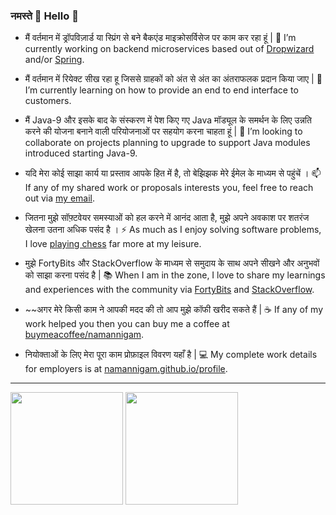 ### नमस्ते 🙏 Hello 👋

- मैं वर्तमान में ड्रॉपविज़ार्ड या स्प्रिंग से बने बैकएंड माइक्रोसर्विसेज पर काम कर रहा हूं |
  🔭 I’m currently working on backend microservices based out of [Dropwizard](https://github.com/dropwizard/dropwizard) and/or [Spring](https://spring.io/).

- मैं वर्तमान में रियेक्ट सीख रहा हू जिससे ग्राहकों को अंत से अंत का अंतराफलक प्रदान किया जाए |
  🌱 I’m currently learning on how to provide an end to end interface to customers.

- मैं Java-9 और इसके बाद के संस्करण में पेश किए गए Java मॉड्यूल के समर्थन के लिए उन्नति करने की योजना बनाने वाली परियोजनाओं पर सहयोग करना चाहता हूं |
  👯 I’m looking to collaborate on projects planning to upgrade to support Java modules introduced starting Java-9.

- यदि मेरा कोई साझा कार्य या प्रस्ताव आपके हित में है, तो बेझिझक मेरे ईमेल के माध्यम से पहुंचें ।
  📫 If any of my shared work or proposals interests you, feel free to reach out via [my email](mailto:namannigam12@gmail.com).

- जितना मुझे सॉफ़्टवेयर समस्याओं को हल करने में आनंद आता है, मुझे अपने अवकाश पर शतरंज खेलना उतना अधिक पसंद है ।
  ⚡ As much as I enjoy solving software problems, I love [playing chess](https://www.chess.com/member/namannigam) far more at my leisure.
  
- मुझे FortyBits और StackOverflow के माध्यम से समुदाय के साथ अपने सीखने और अनुभवों को साझा करना पसंद है |
  📚 When I am in the zone, I love to share my learnings and experiences with the community via [FortyBits](https://fortybits.github.io/) and [StackOverflow](https://stackoverflow.com/users/1746118/naman).

- ~~अगर मेरे किसी काम ने आपकी मदद की तो आप मुझे कॉफी खरीद सकते हैं |
  ☕ If any of my work helped you then you can buy me a coffee at [buymeacoffee/namannigam](https://www.buymeacoffee.com/namannigam).

- नियोक्ताओं के लिए मेरा पूरा काम प्रोफ़ाइल विवरण यहाँ है |
  💻 My complete work details for employers is at [namannigam.github.io/profile](https://namannigam.github.io/assets/profile/namannigam.pdf).

---

<p align="left">
		<img height="180em" src="https://github-readme-stats-git-masterrstaa-rickstaa.vercel.app/api?username=namannigam&show_icons=true&include_all_commits=true&custom_title=GitHub%20Stats" align = "center"/>
		<img height="180em" src="https://github-readme-stats.vercel.app/api/top-langs/?username=namannigam&layout=donut&langs_count=&exclude_repo=fortybits.github.io,namannigam.github.io,namannigam" align = "center"/>
</p>
